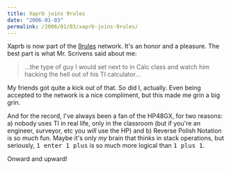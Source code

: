 ```yaml
---
title: Xaprb joins 9rules
date: "2006-01-03"
permalink: /2006/01/03/xaprb-joins-9rules/
---
```

Xaprb is now part of the [9rules][1] network. It's an honor and a pleasure. The best part is what Mr. Scrivens said about me:

<blockquote cite="http://9rules.com/blog/2006/01/xaprb/">
  &#8230;the type of guy I would set next to in Calc class and watch him hacking the hell out of his TI calculator&#8230;
</blockquote>

My friends got quite a kick out of that. So did I, actually. Even being accepted to the network is a nice compliment, but this made me grin a big grin.

And for the record, I've always been a fan of the HP48GX, for two reasons: a) nobody uses TI in real life, only in the classroom (but if you're an engineer, surveyor, etc you *will* use the HP) and b) Reverse Polish Notation is so much fun. Maybe it's only *my* brain that thinks in stack operations, but seriously, <tt>1 enter 1 plus</tt> is so much more logical than <tt>1 plus 1</tt>.

Onward and upward!

 [1]: http://9rules.com

